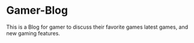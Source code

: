 # Gamer-Blog
This is a Blog for gamer to discuss their favorite games latest games, and new gaming features. 
